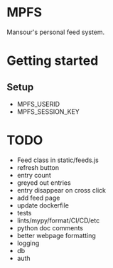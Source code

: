 # MPFS
Mansour's personal feed system.

# Getting started
## Setup
* MPFS\_USERID
* MPFS\_SESSION\_KEY

# TODO
* Feed class in static/feeds.js
* refresh button
* entry count
* greyed out entries
* entry disappear on cross click
* add feed page
* update dockerfile
* tests
* lints/mypy/format/CI/CD/etc
* python doc comments
* better webpage formatting
* logging
* db
* auth
